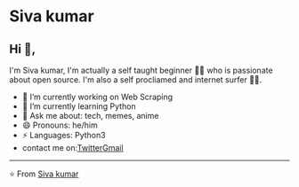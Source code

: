 # Siva kumar  


## Hi 👋, 
I'm Siva kumar, I'm actually a self taught beginner 👨‍💻 who is passionate about open source. I'm also a self procliamed and internet surfer 
🏄‍♂️. 

- 🔭 I’m currently working on Web Scraping
- 🌱 I’m currently learning Python
- 💬 Ask me about: tech, memes, anime
- 😄 Pronouns: he/him
-  ⚡ Languages: Python3
- contact me on:[Twitter](https://twitter.com/)[Gmail](mailto:tvsivakumar001@gmail.com)


---
⭐️ From [Siva kumar](https://github.com/Sivakumar001)